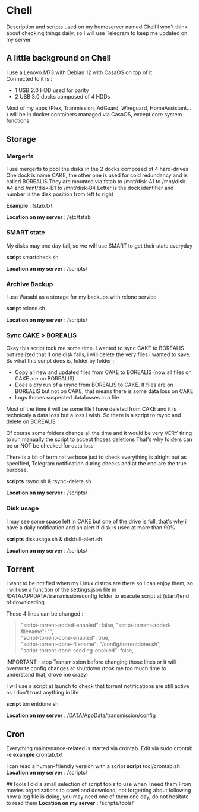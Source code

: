 # Chell
Description and scripts used on my homeserver named Chell
I won't think about checking things daily, so I will use Telegram to keep me updated on my server

## A little background on Chell
I use a Lenovo M73 with Debian 12 with CasaOS on top of it  
Connected to it is :
- 1 USB 2.0 HDD used for parity
- 2 USB 3.0 docks composed of 4 HDDs
  
Most of my apps (Plex, Tranmission, AdGuard, Wireguard, HomeAssistant... ) will be in docker containers managed via CasaOS, except core system functions.

## Storage
### Mergerfs
I use mergerfs to pool the disks in the 2 docks composed of 4 hard-drives
One dock is name CAKE, the other one is used for cold redundancy and is called BOREALIS
They are mounted via fstab to /mnt/disk-A1 to /mnt/disk-A4 and /mnt/disk-B1 to /mnt/disk-B4
Letter is the dock identifier and number is the disk position from left to right


**Example** : fstab.txt

**Location on my server** : /etc/fstab

### SMART state
My disks may one day fail, so we will use SMART to get their state everyday


**script** smartcheck.sh

**Location on my server** : /scripts/

### Archive Backup
I use Wasabi as a storage for my backups with rclone service


**script** rclone.sh

**Location on my server** : /scripts/

### Sync CAKE > BOREALIS
Okay this script took me some time.
I wanted to sync CAKE to BOREALIS but realized that if one disk fails, i will delete the very files i wanted to save.
So what this script does is, folder by folder : 
- Copy all new and updated files from CAKE to BOREALIS (now all files on CAKE are on BOREALIS)
- Does a dry run of a rsync from BOREALIS to CAKE. If files are on BOREALIS but not on CAKE, that means there is some data loss on CAKE
- Logs thoses suspected datalosses in a file
  
Most of the time it will be some file I have deleted from CAKE and it is technicaly a data loss but a loss I wish.
So there is a script to rsync and delete on BOREALIS

Of course some folders change all the time and it would be very VERY tiring to run manually the script to accept thoses deletions
That's why folders can be or NOT be checked for data loss

There is a bit of terminal verbose just to check everything is alright but as specified, Telegram notification during checks and at the end are the true purpose.


**scripts** rsync.sh & rsync-delete.sh

**Location on my server** : /scripts/

### Disk usage
I may see some space left in CAKE but one of the drive is full, that's why i have a daily notification and an alert if disk is used at more than 90%


**scripts** diskusage.sh & diskfull-alert.sh

**Location on my server** : /scripts/

## Torrent
I want to be notified when my Linux distros are there so I can enjoy them, so i will use a function of the settings.json file in /DATA/APPDATA/transmission/config folder to execute script at (start/)end of downloading

Those 4 lines can be changed :

>"script-torrent-added-enabled": false,
>"script-torrent-added-filename": "",  
>"script-torrent-done-enabled": true,  
>"script-torrent-done-filename": "/config/torrentdone.sh",  
>"script-torrent-done-seeding-enabled": false,

IMPORTANT : stop Transmission before changing those lines or it will overwrite config changes at shutdown (took me too much time to understand that, drove me crazy)

I will use a script at launch to check that torrent notifications are still active as I don't trust anything in life


**script** torrentdone.sh

**Location on my server** : /DATA/AppData/transmission/config


## Cron
Everything maintenance-related is started via crontab. 
Edit via 
  sudo crontab -e
**example** crontab.txt

I can read a human-friendly version with a script
**script** tool/crontab.sh
**Location on my server** : /scripts/

##Tools
I did a small selection of script tools to use when I need them
From movies organizations to crawl and download, not forgetting about following how a log file is doing, you may need one of them one day, do not hesitate to read them
**Location on my server** : /scripts/tools/

